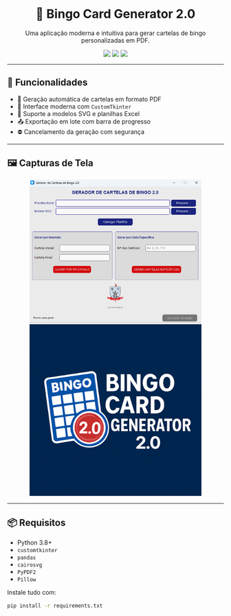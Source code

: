 <h1 align="center">🎲 Bingo Card Generator 2.0</h1>

<p align="center">
  Uma aplicação moderna e intuitiva para gerar cartelas de bingo personalizadas em PDF.
</p>

<p align="center">
  <img src="https://img.shields.io/github/license/Vectorgg15/gerador-de-cartelas-2.0?style=flat-square" />
  <img src="https://img.shields.io/github/languages/top/Vectorgg15/gerador-de-cartelas-2.0?style=flat-square" />
  <img src="https://img.shields.io/github/last-commit/Vectorgg15/gerador-de-cartelas-2.0?style=flat-square" />
</p>

---

## 🧩 Funcionalidades

- 🧾 Geração automática de cartelas em formato PDF
- 🧠 Interface moderna com `CustomTkinter`
- 🎯 Suporte a modelos SVG e planilhas Excel
- 📤 Exportação em lote com barra de progresso
- ⛔ Cancelamento da geração com segurança

---

## 🖼️ Capturas de Tela

<p align="center">
  <img src="Captura_de_tela_01.png" alt="Interface principal" width="400"/>
  <img src="BCG2.0_LOGO.png" alt="Logo do Software" width="400"/>
</p>

---

## 📦 Requisitos

- Python 3.8+
- `customtkinter`
- `pandas`
- `cairosvg`
- `PyPDF2`
- `Pillow`

Instale tudo com:

```bash
pip install -r requirements.txt
